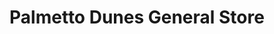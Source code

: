 ---
title: "Palmetto Dunes General Store"
url: /hilton-head-island/palmetto-dunes-general-store/
shop: convenience
---